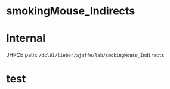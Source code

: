 # smokingMouse_Indirects

# Internal

JHPCE path: `/dcl01/lieber/ajaffe/lab/smokingMouse_Indirects`

# test